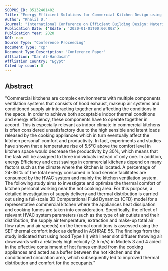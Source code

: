 ```yaml
---
SCOPUS_ID: 85132401402
Title: "Energy Efficient Solutions for Commercial Kitchen Design using CFD Simulations"
Author: "Khalil D."
Journal: "International Conference on Efficient Building Design: Material and HVAC Equipment Technologies"
Publication Date: {'$date': '2020-01-01T00:00:00Z'}
Publication Year: 2020
DOI: nan
Source Type: "Conference Proceeding"
Document Type: "cp"
Document Type Description: "Conference Paper"
Affliation: "Dar Al-Handasah"
Affliation Country: "Egypt"
Cited by count: 0
---
```


## Abstract
"Commercial kitchens are complex environments with multiple components ventilation systems that consists of hood exhaust, makeup air systems and conditioned supply air interacting together and affecting the conditions in the space. In order to achieve both acceptable indoor thermal conditions and energy efficiency, these components have to operate together in accord. This is especially relevant as indoor climate in commercial kitchens is often considered unsatisfactory due to the high sensible and latent loads released by the cooking appliances which in turn eventually affect the kitchen personal’ comfort and productivity. In fact, experiments and studies have shown that a temperature rise of 5.5°C above the comfort level in kitchen space would decrease the productivity by 30%, which means that the task will be assigned to three individuals instead of only one. In addition, energy Efficiency and cost savings in commercial kitchens depend on many factors such as the climate where the kitchen is located. A percentage of 24-36 % of the total energy consumed in food service facilitates are consumed by the HVAC system and mainly the kitchen ventilation system. The following study aims to investigate and optimize the thermal comfort of kitchen personal working near the hot cooking area. For this purpose, a detailed investigation of supply delivery and thermal distribution is carried out using a full-scale 3D Computational Fluid Dynamics (CFD) model for a representative commercial kitchen where the appliances heat dissipation and cooking fumes are taken into consideration. Specifically, the effect of relevant HVAC system parameters (such as the type of air outlets and their distribution, the supply air temperature, extraction and make-up total air flow rates and air speeds) on the thermal conditions is assessed using the SET thermal comfort index as defined in ASHRAE 55. The findings from the study indicated that using hood Type (II) with linear slot diffuser throwing air downwards with a relatively high velocity (2.5 m/s) in Models 3 and 4 aided in the effective containment of hot fumes emitted from the cooking appliances and acted as a buffer between the hot kitchen and the conditionned circulation area, which subsequently led to improved thermal distribution and comfort for the occupants."
